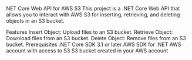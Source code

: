 NET Core Web API for AWS S3
This project is a .NET Core Web API that allows you to interact with AWS S3 for inserting, retrieving, and deleting objects in an S3 bucket.

Features
Insert Object: Upload files to an S3 bucket.
Retrieve Object: Download files from an S3 bucket.
Delete Object: Remove files from an S3 bucket.
Prerequisites
.NET Core SDK 3.1 or later
AWS SDK for .NET
AWS account with access to S3
S3 bucket created in your AWS account
